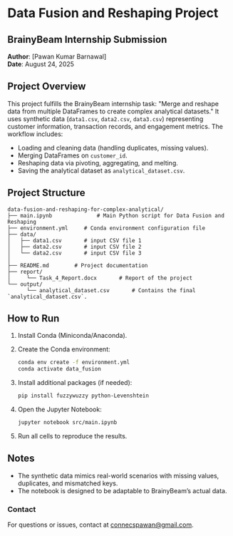 # Data Fusion and Reshaping Project

## BrainyBeam Internship Submission

**Author**: \[Pawan Kumar Barnawal\]\
**Date**: August 24, 2025

## Project Overview

This project fulfills the BrainyBeam internship task: "Merge and reshape data from multiple DataFrames to create complex analytical datasets." It uses synthetic data (`data1.csv`, `data2.csv`, `data3.csv`) representing customer information, transaction records, and engagement metrics. The workflow includes:

- Loading and cleaning data (handling duplicates, missing values).
- Merging DataFrames on `customer_id`.
- Reshaping data via pivoting, aggregating, and melting.
- Saving the analytical dataset as `analytical_dataset.csv`.

## Project Structure

```
data-fusion-and-reshaping-for-complex-analytical/
├── main.ipynb              # Main Python script for Data Fusion and Reshaping
├── environment.yml     # Conda environment configuration file
├── data/
│   ├── data1.csv       # input CSV file 1
│   ├── data2.csv       # input CSV file 2
│   └── data2.csv       # input CSV file 3
│ 
├── README.md        # Project documentation
├── report/
│     └── Task_4_Report.docx       # Report of the project
└── output/
      └── analytical_dataset.csv       # Contains the final `analytical_dataset.csv`.

```

## How to Run

1. Install Conda (Miniconda/Anaconda).
2. Create the Conda environment:

   ```bash
   conda env create -f environment.yml
   conda activate data_fusion
   ```
3. Install additional packages (if needed):

   ```bash
   pip install fuzzywuzzy python-Levenshtein
   ```
4. Open the Jupyter Notebook:

   ```bash
   jupyter notebook src/main.ipynb
   ```
5. Run all cells to reproduce the results.

## Notes

- The synthetic data mimics real-world scenarios with missing values, duplicates, and mismatched keys.
- The notebook is designed to be adaptable to BrainyBeam’s actual data.

### Contact
For questions or issues, contact at connecspawan@gmail.com.